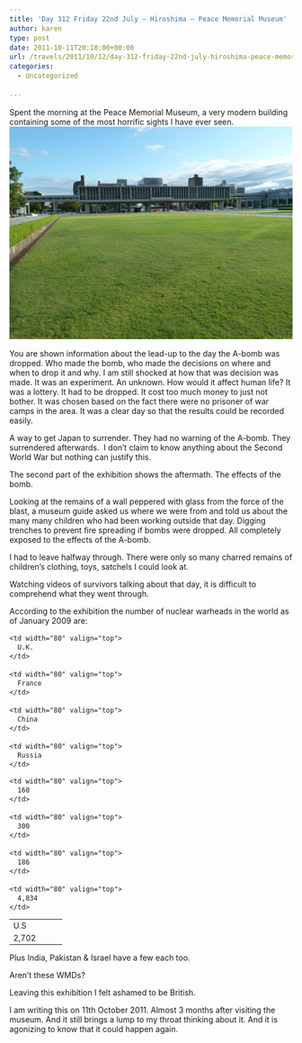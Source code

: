 ```yaml
---
title: 'Day 312 Friday 22nd July – Hiroshima – Peace Memorial Museum'
author: karen
type: post
date: 2011-10-11T20:18:00+00:00
url: /travels/2011/10/12/day-312-friday-22nd-july-hiroshima-peace-memorial-museum/
categories:
  - Uncategorized

---
```

Spent the morning at the Peace Memorial Museum, a very modern building containing some of the most horrific sights I have ever seen.![](/travels-wp-content/uploads/2011/10/P1080279.jpg)

You are shown information about the lead-up to the day the A-bomb was dropped. Who made the bomb, who made the decisions on where and when to drop it and why. I am still shocked at how that was decision was made. It was an experiment. An unknown. How would it affect human life? It was a lottery. It had to be dropped. It cost too much money to just not bother. It was chosen based on the fact there were no prisoner of war camps in the area. It was a clear day so that the results could be recorded easily.

A way to get Japan to surrender. They had no warning of the A-bomb. They surrendered afterwards.  I don’t claim to know anything about the Second World War but nothing can justify this.

The second part of the exhibition shows the aftermath. The effects of the bomb.

Looking at the remains of a wall peppered with glass from the force of the blast, a museum guide asked us where we were from and told us about the many many children who had been working outside that day. Digging trenches to prevent fire spreading if bombs were dropped. All completely exposed to the effects of the A-bomb.

I had to leave halfway through. There were only so many charred remains of children’s clothing, toys, satchels I could look at.

Watching videos of survivors talking about that day, it is difficult to comprehend what they went through.

According to the exhibition the number of nuclear warheads in the world as of January 2009 are:

<table border="0" cellspacing="0" cellpadding="2" width="400">
  <tr>
    <td width="80" valign="top">
      U.S
    </td>
    
    <td width="80" valign="top">
      U.K.
    </td>
    
    <td width="80" valign="top">
      France
    </td>
    
    <td width="80" valign="top">
      China
    </td>
    
    <td width="80" valign="top">
      Russia
    </td>
  </tr>
  
  <tr>
    <td width="80" valign="top">
      2,702
    </td>
    
    <td width="80" valign="top">
      160
    </td>
    
    <td width="80" valign="top">
      300
    </td>
    
    <td width="80" valign="top">
      186
    </td>
    
    <td width="80" valign="top">
      4,834
    </td>
  </tr>
</table>

Plus India, Pakistan & Israel have a few each too.

Aren’t these WMDs?

Leaving this exhibition I felt ashamed to be British.

I am writing this on 11th October 2011. Almost 3 months after visiting the museum. And it still brings a lump to my throat thinking about it. And it is agonizing to know that it could happen again.

 [1]: http://www.mattburns.co.uk/travels/wp-content/uploads/2011/10/P10802791.jpg
